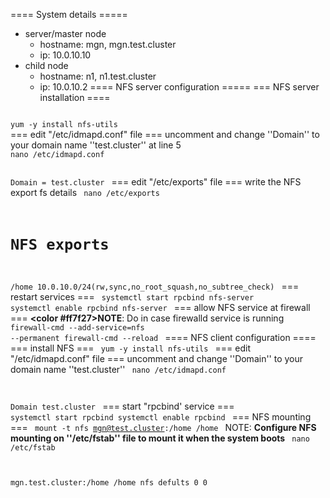 ==== System details =====
  * server/master node
    * hostname: mgn, mgn.test.cluster
    * ip: 10.0.10.10
  * child node
    * hostname: n1, n1.test.cluster
    * ip: 10.0.10.2
==== NFS server configuration =====
=== NFS server installation ====
<code>
yum -y install nfs-utils
</code>
=== edit "/etc/idmapd.conf" file ===
uncomment and change ''Domain'' to your domain name ''test.cluster'' at line 5
<code>
nano /etc/idmapd.conf

Domain = test.cluster
</code>
=== edit "/etc/exports" file ===
write the NFS export fs details
<code>
nano /etc/exports

# NFS exports
/home   10.0.10.0/24(rw,sync,no_root_squash,no_subtree_check)
</code>
=== restart services ===
<code>
systemctl start rpcbind nfs-server
systemctl enable rpcbind nfs-server
</code>
=== allow NFS service at firewall ===
**<color #ff7f27>NOTE</color>**: Do in case firewalld service is running
<code>
firewall-cmd --add-service=nfs --permanent 
firewall-cmd --reload
</code>
==== NFS client configuration ====
=== install NFS ===
<code>
yum -y install nfs-utils
</code>
=== edit "/etc/idmapd.conf" file ===
uncomment and change ''Domain'' to your domain name ''test.cluster''
<code>
nano /etc/idmapd.conf

Domain test.cluster
</code>
=== start "rpcbind' service ===
<code>
systemctl start rpcbind
systemctl enable rpcbind
</code>
=== NFS mounting ===
<code>
mount -t nfs mgn@test.cluster:/home /home
</code>
NOTE: **Configure NFS mounting on ''/etc/fstab'' file to mount it when the system boots**
<code>
nano /etc/fstab

mgn.test.cluster:/home    /home    nfs     defults    0    0
</code>
